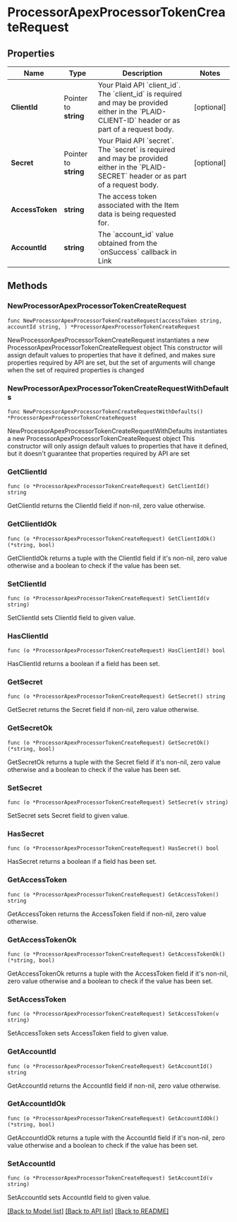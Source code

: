 # ProcessorApexProcessorTokenCreateRequest

## Properties

Name | Type | Description | Notes
------------ | ------------- | ------------- | -------------
**ClientId** | Pointer to **string** | Your Plaid API &#x60;client_id&#x60;. The &#x60;client_id&#x60; is required and may be provided either in the &#x60;PLAID-CLIENT-ID&#x60; header or as part of a request body. | [optional] 
**Secret** | Pointer to **string** | Your Plaid API &#x60;secret&#x60;. The &#x60;secret&#x60; is required and may be provided either in the &#x60;PLAID-SECRET&#x60; header or as part of a request body. | [optional] 
**AccessToken** | **string** | The access token associated with the Item data is being requested for. | 
**AccountId** | **string** | The &#x60;account_id&#x60; value obtained from the &#x60;onSuccess&#x60; callback in Link | 

## Methods

### NewProcessorApexProcessorTokenCreateRequest

`func NewProcessorApexProcessorTokenCreateRequest(accessToken string, accountId string, ) *ProcessorApexProcessorTokenCreateRequest`

NewProcessorApexProcessorTokenCreateRequest instantiates a new ProcessorApexProcessorTokenCreateRequest object
This constructor will assign default values to properties that have it defined,
and makes sure properties required by API are set, but the set of arguments
will change when the set of required properties is changed

### NewProcessorApexProcessorTokenCreateRequestWithDefaults

`func NewProcessorApexProcessorTokenCreateRequestWithDefaults() *ProcessorApexProcessorTokenCreateRequest`

NewProcessorApexProcessorTokenCreateRequestWithDefaults instantiates a new ProcessorApexProcessorTokenCreateRequest object
This constructor will only assign default values to properties that have it defined,
but it doesn't guarantee that properties required by API are set

### GetClientId

`func (o *ProcessorApexProcessorTokenCreateRequest) GetClientId() string`

GetClientId returns the ClientId field if non-nil, zero value otherwise.

### GetClientIdOk

`func (o *ProcessorApexProcessorTokenCreateRequest) GetClientIdOk() (*string, bool)`

GetClientIdOk returns a tuple with the ClientId field if it's non-nil, zero value otherwise
and a boolean to check if the value has been set.

### SetClientId

`func (o *ProcessorApexProcessorTokenCreateRequest) SetClientId(v string)`

SetClientId sets ClientId field to given value.

### HasClientId

`func (o *ProcessorApexProcessorTokenCreateRequest) HasClientId() bool`

HasClientId returns a boolean if a field has been set.

### GetSecret

`func (o *ProcessorApexProcessorTokenCreateRequest) GetSecret() string`

GetSecret returns the Secret field if non-nil, zero value otherwise.

### GetSecretOk

`func (o *ProcessorApexProcessorTokenCreateRequest) GetSecretOk() (*string, bool)`

GetSecretOk returns a tuple with the Secret field if it's non-nil, zero value otherwise
and a boolean to check if the value has been set.

### SetSecret

`func (o *ProcessorApexProcessorTokenCreateRequest) SetSecret(v string)`

SetSecret sets Secret field to given value.

### HasSecret

`func (o *ProcessorApexProcessorTokenCreateRequest) HasSecret() bool`

HasSecret returns a boolean if a field has been set.

### GetAccessToken

`func (o *ProcessorApexProcessorTokenCreateRequest) GetAccessToken() string`

GetAccessToken returns the AccessToken field if non-nil, zero value otherwise.

### GetAccessTokenOk

`func (o *ProcessorApexProcessorTokenCreateRequest) GetAccessTokenOk() (*string, bool)`

GetAccessTokenOk returns a tuple with the AccessToken field if it's non-nil, zero value otherwise
and a boolean to check if the value has been set.

### SetAccessToken

`func (o *ProcessorApexProcessorTokenCreateRequest) SetAccessToken(v string)`

SetAccessToken sets AccessToken field to given value.


### GetAccountId

`func (o *ProcessorApexProcessorTokenCreateRequest) GetAccountId() string`

GetAccountId returns the AccountId field if non-nil, zero value otherwise.

### GetAccountIdOk

`func (o *ProcessorApexProcessorTokenCreateRequest) GetAccountIdOk() (*string, bool)`

GetAccountIdOk returns a tuple with the AccountId field if it's non-nil, zero value otherwise
and a boolean to check if the value has been set.

### SetAccountId

`func (o *ProcessorApexProcessorTokenCreateRequest) SetAccountId(v string)`

SetAccountId sets AccountId field to given value.



[[Back to Model list]](../README.md#documentation-for-models) [[Back to API list]](../README.md#documentation-for-api-endpoints) [[Back to README]](../README.md)


